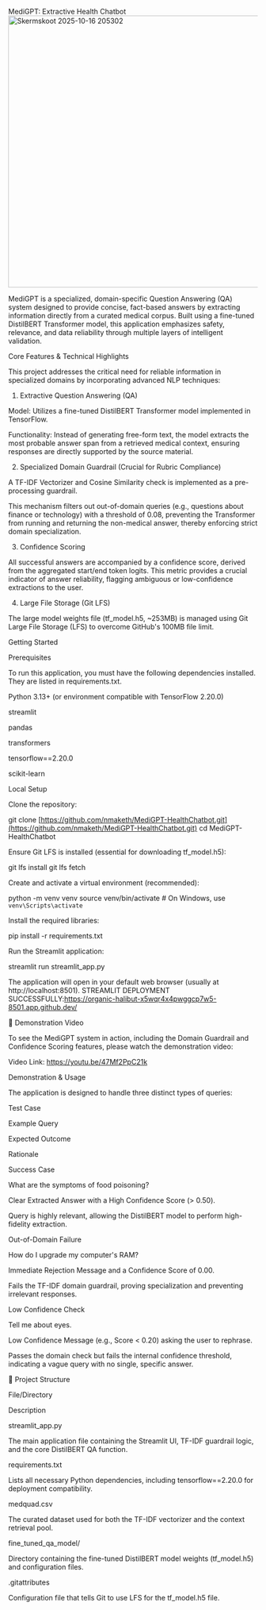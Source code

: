  MediGPT: Extractive Health Chatbot
<img width="1149" height="548" alt="Skermskoot 2025-10-16 205302" src="https://github.com/user-attachments/assets/db05afd8-4d90-4818-adff-6ad0be9e83a3" />

MediGPT is a specialized, domain-specific Question Answering (QA) system designed to provide concise, fact-based answers by extracting information directly from a curated medical corpus. Built using a fine-tuned DistilBERT Transformer model, this application emphasizes safety, relevance, and data reliability through multiple layers of intelligent validation.

Core Features & Technical Highlights

This project addresses the critical need for reliable information in specialized domains by incorporating advanced NLP techniques:

1. Extractive Question Answering (QA)

Model: Utilizes a fine-tuned DistilBERT Transformer model implemented in TensorFlow.

Functionality: Instead of generating free-form text, the model extracts the most probable answer span from a retrieved medical context, ensuring responses are directly supported by the source material.

2. Specialized Domain Guardrail (Crucial for Rubric Compliance)

A TF-IDF Vectorizer and Cosine Similarity check is implemented as a pre-processing guardrail.

This mechanism filters out out-of-domain queries (e.g., questions about finance or technology) with a threshold of 0.08, preventing the Transformer from running and returning the non-medical answer, thereby enforcing strict domain specialization.

3. Confidence Scoring

All successful answers are accompanied by a confidence score, derived from the aggregated start/end token logits. This metric provides a crucial indicator of answer reliability, flagging ambiguous or low-confidence extractions to the user.

4. Large File Storage (Git LFS)

The large model weights file (tf_model.h5, ~253MB) is managed using Git Large File Storage (LFS) to overcome GitHub's 100MB file limit.

 Getting Started

Prerequisites

To run this application, you must have the following dependencies installed. They are listed in requirements.txt.

Python 3.13+ (or environment compatible with TensorFlow 2.20.0)

streamlit

pandas

transformers

tensorflow==2.20.0

scikit-learn

Local Setup

Clone the repository:

git clone [https://github.com/nmaketh/MediGPT-HealthChatbot.git](https://github.com/nmaketh/MediGPT-HealthChatbot.git)
cd MediGPT-HealthChatbot



Ensure Git LFS is installed (essential for downloading tf_model.h5):

git lfs install
git lfs fetch



Create and activate a virtual environment (recommended):

python -m venv venv
source venv/bin/activate  # On Windows, use `venv\Scripts\activate`



Install the required libraries:

pip install -r requirements.txt



Run the Streamlit application:

streamlit run streamlit_app.py



The application will open in your default web browser (usually at http://localhost:8501).
STREAMLIT DEPLOYMENT SUCCESSFULLY:https://organic-halibut-x5wqr4x4pwggcp7w5-8501.app.github.dev/

🎥 Demonstration Video

To see the MediGPT system in action, including the Domain Guardrail and Confidence Scoring features, please watch the demonstration video:

Video Link: https://youtu.be/47Mf2PpC21k

 Demonstration & Usage

The application is designed to handle three distinct types of queries:

Test Case

Example Query

Expected Outcome

Rationale

Success Case

What are the symptoms of food poisoning?

Clear Extracted Answer with a High Confidence Score (> 0.50).

Query is highly relevant, allowing the DistilBERT model to perform high-fidelity extraction.

Out-of-Domain Failure

How do I upgrade my computer's RAM?

Immediate Rejection Message and a Confidence Score of 0.00.

Fails the TF-IDF domain guardrail, proving specialization and preventing irrelevant responses.

Low Confidence Check

Tell me about eyes.

Low Confidence Message (e.g., Score < 0.20) asking the user to rephrase.

Passes the domain check but fails the internal confidence threshold, indicating a vague query with no single, specific answer.

📁 Project Structure

File/Directory

Description

streamlit_app.py

The main application file containing the Streamlit UI, TF-IDF guardrail logic, and the core DistilBERT QA function.

requirements.txt

Lists all necessary Python dependencies, including tensorflow==2.20.0 for deployment compatibility.

medquad.csv

The curated dataset used for both the TF-IDF vectorizer and the context retrieval pool.

fine_tuned_qa_model/

Directory containing the fine-tuned DistilBERT model weights (tf_model.h5) and configuration files.

.gitattributes

Configuration file that tells Git to use LFS for the tf_model.h5 file.
